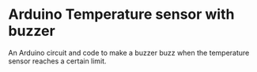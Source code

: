 # Arduino Temperature sensor with buzzer
An Arduino circuit and code to make a buzzer buzz when the temperature sensor reaches a certain limit.
